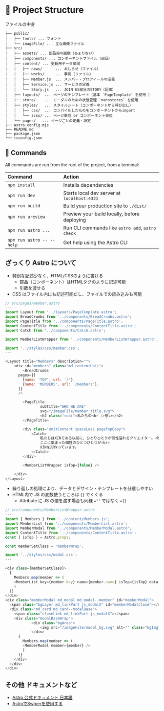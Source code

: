 # 🚀 Project Structure

ファイルの中身

```text
├── public/ 
│   ├── fonts/ ... フォント
│   └── imageFile/ ... 主な画像ファイル
├── src/
│   ├── assets/ ... 部品用の画像（あまりない）
│   ├── components/ ... コンポーネントファイル（部品）
│   ├── content/ ... 更新用データ領域
│   │   ├── news/      ... おしらせ（ファイル）
│   │   ├── works/     ... 事例（ファイル）
│   │   ├── Member.js  ... メンバー・プロフィールの定義
│   │   ├── Service.js ... サービスの定義
│   │   └── Story.js   ... JOIN US部分のSTORY（記事）
│   ├── layouts/  ... ページのテンプレート（基本 `PageTemplate` を使用 ）
│   ├── store/    ... モーダルのための状態管理 `nanostores` を使用
│   ├── styles/   ... スタイルシート（コンポーネントから呼び出し）
│   │   ├── css/  ... コンパイルしたものをコンポーネントからimport
│   │   └── scss/ ... ページ単位 or コンポーネント単位
│   └── pages/   ... ページごとの定義・設定
├── astro.config.mjs
├── README.md
├── package.json
└── tsconfig.json
```



## 🧞 Commands

All commands are run from the root of the project, from a terminal:

| Command                   | Action                                           |
| :------------------------ | :----------------------------------------------- |
| `npm install`             | Installs dependencies                            |
| `npm run dev`             | Starts local dev server at `localhost:4321`      |
| `npm run build`           | Build your production site to `./dist/`          |
| `npm run preview`         | Preview your build locally, before deploying     |
| `npm run astro ...`       | Run CLI commands like `astro add`, `astro check` |
| `npm run astro -- --help` | Get help using the Astro CLI                     |


## ざっくり Astro について
- 特別な記述少なく、HTML/CSSのように書ける
  - 部品（コンポーネント）はHTMLタグのように記述可能
  - 引数を渡せる
- CSS はファイル内にも記述可能だし、ファイルでの読み込みも可能

```javascript
// src/pages/member.astro
---
import Layout from '../layouts/PageTemplate.astro';
import BreadCrumbs from '../components/BreadCrumbs.astro';
import PageTitle from '../components/PageTitle.astro';
import ContentTitle from '../components/ContentTitle.astro';
import Catch from '../components/Catch.astro';

import MemberListWrapper from '../components/MemberListWrapper.astro';

import '../styles/css/member.css';
---

<Layout title="Members" description="">
	<div id="members" class="md_contentUnit">
		<BreadCrumbs
      pages={[
        {name: 'TOP', url: '/'},
        {name: 'MEMBERS', url: '/members'},
      ]}
      />

		<PageTitle
				subTitle="WHO WE ARE"
				svg="/imageFile/member_title.svg">
				<h2 class="rubi">私たちの<br />想い</h2>
		</PageTitle>

		<div class="unitContent spaceLess pageTopCopy">
			<Catch>
				私たちはXINである以前に、ひとりひとりが個性溢れるクリエイター。<br>
				ここに集まった個性のひとつひとつが<br>
				XINを形作っています。
			</Catch>
		</div>

		<MemberListWrapper isTop={false} />

	</div>
</Layout>
```

- 繰り返しの処理により、データとデザイン・テンプレートを分離しやすい
- HTML内で JS の変数使うところは `{}` でくくる
  - Attribute に JS の値を渡す場合も同様 `=""` ではなく `={}`

```javascript
// src/components/MemberListWrapper.astro
---
import { Members } from '../content/Members.js';
import MemberList from '../components/MemberList.astro';
import MemberModal from '../components/MemberModal.astro';
import ContentTitle from '../components/ContentTitle.astro';
const { isTop } = Astro.props;

const memberSetClass = 'memberWrap';

import '../styles/css/modal.css';
---

<div class={memberSetClass}>
  {
    Members.map(member => (
    <MemberList key={member.key} name={member.name} isTop={isTop} data-member-unit />
    )
  )}
</div>
<div class="memberModal md_modal md_modal--member" id="memberModal">
  <span class="bgLayer md_linkPart js_modalX" id="memberModalClose"></span>
  <div class="md_card md_card--modalBase">
    <span class="closeLink md_linkPart js_modalX"></span>
    <div class="modalBaseWrap">
			<div class="bgArea">
				<img src="/imageFile/modal_bg.svg" alt="" class="bgImg">
			</div>
      {
        Members.map(member => (
        <MemberModal member={member} />
        )
      )}
    </div>
  </div>
</div>
```


## その他 ドキュメントなど
 - [Astro 公式ドキュメント 日本語](https://docs.astro.build/ja/getting-started/)
 - [AstroでSwiperを使用する](https://zenn.dev/h_ymt/articles/cde09dc1749a2c)